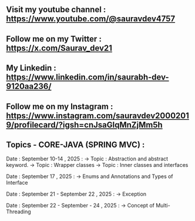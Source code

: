 ## Visit my youtube channel : https://www.youtube.com/@sauravdev4757
## Follow me on my Twitter : https://x.com/Saurav_dev21
## My Linkedin : https://www.linkedin.com/in/saurabh-dev-9120aa236/
## Follow me on my Instagram : https://www.instagram.com/sauravdev20002019/profilecard/?igsh=cnJsaGlqMnZjMm5h 

## Topics - CORE-JAVA (SPRING MVC) :

Date : September 10-14 , 2025 : 
-> Topic : Abstraction and abstract keyword.
-> Topic : Wrapper classes 
-> Topic : Inner classes and interfaces

Date : September 17 , 2025 : 
-> Enums and Annotations and Types of Interface

Date : September 21 - September 22 , 2025 : 
-> Exception 

Date : September 22 - September - 24 , 2025 : 
-> Concept of Multi-Threading

